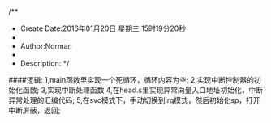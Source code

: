 /**
* Create Date:2016年01月20日 星期三 15时19分20秒
* 
* Author:Norman
* 
* Description: 
*/

####逻辑:
    1,main函数里实现一个死循环，循环内容为空;
    2,实现中断控制器的初始化函数;
    3,实现中断处理函数
    4,在head.s里实现异常向量入口地址初始化，中断异常处理的汇编代码;
    5,在svc模式下，手动切换到irq模式，然后初始化sp，打开中断屏蔽，返回;
